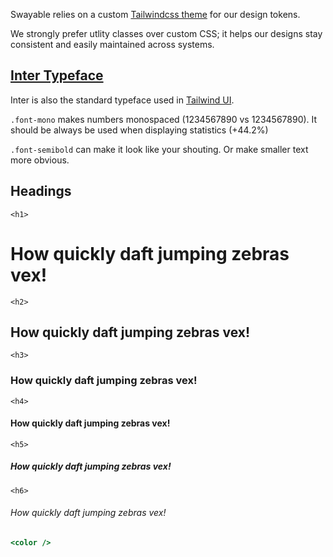 Swayable relies on a custom [Tailwindcss theme](https://tailwindcss.com/docs/theme) for our design tokens.

We strongly prefer utlity classes over custom CSS; it helps our designs stay consistent and easily maintained across systems.

## [Inter Typeface](https://rsms.me/inter/)

Inter is also the standard typeface used in [Tailwind UI](https://tailwindui.com/documentation#optional-add-the-inter-font-family).

`.font-mono`
<span>makes numbers monospaced (1234567890 vs <span  class='font-mono'>1234567890</span>).
It should be always be used when displaying statistics (<span class='font-mono p-px bg-grey-lighter text-xs font-semibold font-mono'>+44.2%</span>)</span>

`.font-semibold` <span class='font-semibold'>can make it look like your shouting. <span class='text-xs'>Or make smaller text more obvious.</span></span>

## Headings

`<h1>`
# How quickly daft jumping zebras vex!
`<h2>`
## How quickly daft jumping zebras vex!
`<h3>`
### How quickly daft jumping zebras vex!
`<h4>`
#### How quickly daft jumping zebras vex!
`<h5>`
##### How quickly daft jumping zebras vex!
`<h6>`
###### How quickly daft jumping zebras vex!


```jsx
<color />
```